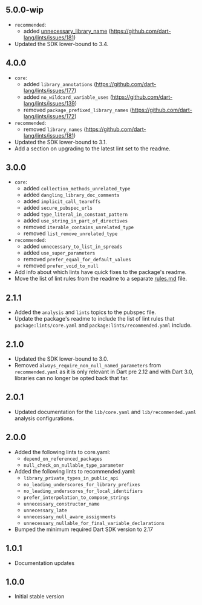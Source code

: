 ## 5.0.0-wip

- `recommended`:
  - added [unnecessary_library_name] (https://github.com/dart-lang/lints/issues/181)
- Updated the SDK lower-bound to 3.4.

[unnecessary_library_name]: https://dart.dev/lints/unnecessary_library_name

## 4.0.0

- `core`:
  - added `library_annotations` (https://github.com/dart-lang/lints/issues/177)
  - added `no_wildcard_variable_uses` (https://github.com/dart-lang/lints/issues/139)
  - removed `package_prefixed_library_names` (https://github.com/dart-lang/lints/issues/172)
- `recommended`:
  - removed `library_names` (https://github.com/dart-lang/lints/issues/181)
- Updated the SDK lower-bound to 3.1.
- Add a section on upgrading to the latest lint set to the readme.

## 3.0.0

- `core`:
  - added `collection_methods_unrelated_type`
  - added `dangling_library_doc_comments`
  - added `implicit_call_tearoffs`
  - added `secure_pubspec_urls`
  - added `type_literal_in_constant_pattern`
  - added `use_string_in_part_of_directives`
  - removed `iterable_contains_unrelated_type`
  - removed `list_remove_unrelated_type`
- `recommended`:
  - added `unnecessary_to_list_in_spreads`
  - added `use_super_parameters`
  - removed `prefer_equal_for_default_values`
  - removed `prefer_void_to_null`
- Add info about which lints have quick fixes to the package's readme.
- Move the list of lint rules from the readme to a separate
  [rules.md](https://github.com/dart-lang/lints/blob/main/rules.md) file.

## 2.1.1

- Added the `analysis` and `lints` topics to the pubspec file.
- Update the package's readme to include the list of lint rules that
  `package:lints/core.yaml` and `package:lints/recommended.yaml` include.

## 2.1.0

- Updated the SDK lower-bound to 3.0.
- Removed `always_require_non_null_named_parameters` from `recommended.yaml`
  as it is only relevant in Dart pre 2.12 and with Dart 3.0, libraries can
  no longer be opted back that far.

## 2.0.1

- Updated documentation for the `lib/core.yaml` and `lib/recommended.yaml`
  analysis configurations.

## 2.0.0

- Added the following lints to core.yaml:
    - `depend_on_referenced_packages`
    - `null_check_on_nullable_type_parameter`
- Added the following lints to recommended.yaml:
    - `library_private_types_in_public_api`
    - `no_leading_underscores_for_library_prefixes`
    - `no_leading_underscores_for_local_identifiers`
    - `prefer_interpolation_to_compose_strings`
    - `unnecessary_constructor_name`
    - `unnecessary_late`
    - `unnecessary_null_aware_assignments`
    - `unnecessary_nullable_for_final_variable_declarations`
- Bumped the minimum required Dart SDK version to 2.17

## 1.0.1

- Documentation updates

## 1.0.0

- Initial stable version
